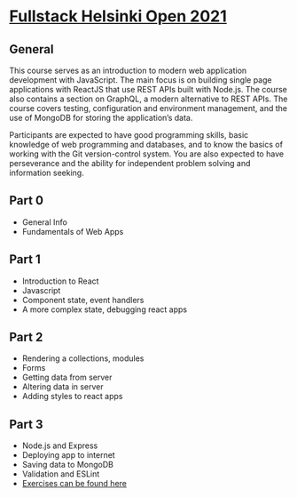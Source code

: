 # [Fullstack Helsinki Open 2021](https://fullstackopen.com/en/about)

## General
This course serves as an introduction to modern web application development with JavaScript. The main focus is on building single page applications with ReactJS that use REST APIs built with Node.js. The course also contains a section on GraphQL, a modern alternative to REST APIs.
The course covers testing, configuration and environment management, and the use of MongoDB for storing the application’s data.

Participants are expected to have good programming skills, basic knowledge of web programming and databases, and to know the basics of working with the Git version-control system. You are also expected to have perseverance and the ability for independent problem solving and information seeking.

## Part 0
- General Info
- Fundamentals of Web Apps

## Part 1
- Introduction to React
- Javascript
- Component state, event handlers
- A more complex state, debugging react apps

## Part 2
- Rendering a collections, modules
- Forms
- Getting data from server
- Altering data in server
- Adding styles to react apps

## Part 3
- Node.js and Express
- Deploying app to internet
- Saving data to MongoDB
- Validation and ESLint
- [Exercises can be found here](https://github.com/foolhardy21/part3-helsinki-fullstack)
